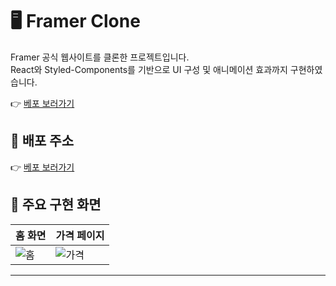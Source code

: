 # 🖥️ Framer Clone

Framer 공식 웹사이트를 클론한 프로젝트입니다.  
React와 Styled-Components를 기반으로 UI 구성 및 애니메이션 효과까지 구현하였습니다.

👉 <a href="https://framer.com">베포 보러가기</a>

## 🔗 배포 주소

👉 <a href="https://framer.kro.kr">베포 보러가기</a>

## 📸 주요 구현 화면

| 홈 화면 | 가격 페이지 |
|--------|-------------|
| ![홈](https://framer.kro.kr) | ![가격](https://framer.kro.kr/pricing) |
---